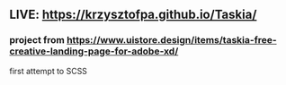 ## LIVE: https://krzysztofpa.github.io/Taskia/

### project from https://www.uistore.design/items/taskia-free-creative-landing-page-for-adobe-xd/

first attempt to SCSS
